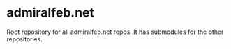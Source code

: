 # admiralfeb.net
Root repository for all admiralfeb.net repos. It has submodules for the other repositories.
